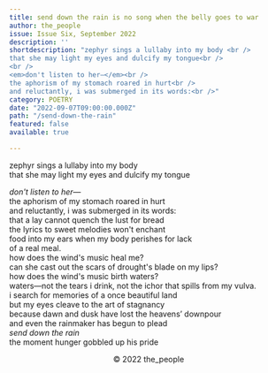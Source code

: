 ```yaml
---
title: send down the rain is no song when the belly goes to war
author: the_people
issue: Issue Six, September 2022
description: ''
shortdescription: "zephyr sings a lullaby into my body <br />
that she may light my eyes and dulcify my tongue<br /> 
<br />
<em>don't listen to her—</em><br />
⁠the aphorism of my stomach roared in hurt<br />
and reluctantly, i was submerged in its words:<br />"
category: POETRY
date: "2022-09-07T09:00:00.000Z"
path: "/send-down-the-rain"
featured: false
available: true

---
```


zephyr sings a lullaby into my body <br />
that she may light my eyes and dulcify my tongue<br /> 

<em>don't listen to her—</em><br />
⁠the aphorism of my stomach roared in hurt<br />
and reluctantly, i was submerged in its words:<br />
that a lay cannot quench the lust for bread <br />
the lyrics to sweet melodies won't enchant <br />
food into my ears when my body perishes for lack<br />
of a real meal. <br />
how does the wind's music heal me?<br /> 
can she cast out the scars of drought's blade on my lips?<br />
how does the wind's music birth waters? <br />
waters—not the tears i drink, not the ichor that spills from my vulva.<br />
i search for memories of a once beautiful land <br />
but my eyes cleave to the art of stagnancy <br />
because dawn and dusk have lost the heavens’ downpour<br /> 
and even the rainmaker has begun to plead<br />
<em>send down the rain</em><br />
the moment hunger gobbled up his pride<br /> 


<p style="text-align: center;">© 2022 the_people</p>